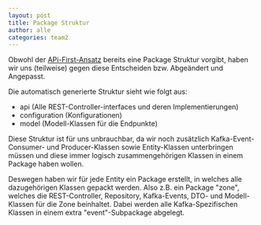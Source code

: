 ```yaml
---
layout: post
title: Package Struktur
author: alle
categories: team2
---
```


Obwohl der [APi-First-Ansatz](https://fae.archi-lab.io/team2/2020/02/02/Decision-API-First.html) bereits eine Package Struktur vorgibt, haben wir uns (teilweise) gegen diese Entscheiden bzw. Abgeändert und Angepasst.

Die automatisch generierte Struktur sieht wie folgt aus:
- api (Alle REST-Controller-interfaces und deren Implementierungen)
- configuration (Konfigurationen)
- model (Modell-Klassen für die Endpunkte)

Diese Struktur ist für uns unbrauchbar, da wir noch zusätzlich Kafka-Event-Consumer- und Producer-Klassen sowie Entity-Klassen unterbringen müssen und diese immer logisch zusammengehörigen Klassen in einem Package haben wollen.

Deswegen haben wir für jede Entity ein Package erstellt, in welches alle dazugehörigen Klassen gepackt werden. Also z.B. ein Package "zone", welches die REST-Controller, Repository, Kafka-Events, DTO- und Modell-Klassen für die Zone beinhaltet. Dabei werden alle Kafka-Spezifischen Klassen in einem extra "event"-Subpackage abgelegt.
